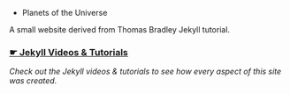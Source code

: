 * Planets of the Universe

A small website derived from Thomas Bradley Jekyll tutorial.

### [☛ Jekyll Videos & Tutorials](http://github.com/algonquin-design/jekyll/)

*Check out the Jekyll videos & tutorials to see how every aspect of this site was created.*